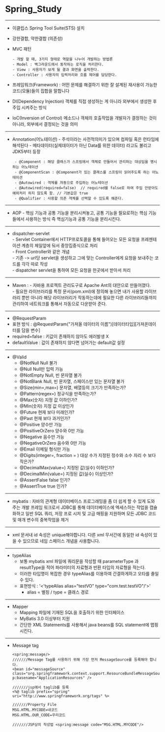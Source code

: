 # Spring_Study
***
- 이클립스 Spring Tool Suite(STS) 설치
- 강한결합, 약한결합 (의존성)
- MVC 패턴
 
      - 개발 할 때, 3가지 형태로 역할을 나누어 개발하는 방법론
      - Model : 백그라운드에서 동작하는 로직을 처리한다.
      - View : 사용자가 보게 될 결과 화면을 출력한다.
      - Controller : 사용자의 입력처리와 흐름 제어를 담당한다.
- 프레임워크(Framework) : 어떤 문제를 해결하기 위한 잘 설계된 재사용이 가능한 코드(모듈)들의 집합을 말합니다
- DI(Dependency Injection)
      객체를 직접 생성하는 게 아니라 외부에서 생성한 후 주입 시켜주는 방식
- IoC(Inversion of Control)
      메소드나 객체의 호출작업을 개발자가 결정하는 것이 아니라, 외부에서 결정되는 것을 의미

***

- Annotation(어노테이션)
      - 주석이라는 사전적의미가 있으며 컴파일 혹은 런타임에 해석된다
      - 메타데이터(실제데이터가 아닌 Data를 위한 데이터) 라고도 불리고 JDK5부터 등장
      
       - @Component : 해당 클래스가 스프링에서 객체로 만들어서 관리하는 대상임을 명시하는 어노테이션
       - @ComponentScan : @Component가 있는 클래스를 스프링이 읽어주도록 하는 어노테이션
       - @Autowired : 객체를 자동으로 주입하는 어노테이션
       - @Autowired(required=false)  // required를 false로 하여 주입 안받아도 예외처리 하지 않도록 함. // 기본값은 true
       - @Qualifier : 사용할 의존 객체를 선택할 수 있도록 해준다.

***

- AOP
      - 핵심 기능과 공통 기능을 분리시켜놓고, 공통 기능을 필요로하는 핵심 기능들에서 사용하는 방식
      즉 핵심기능과 공통 기능을 분리시킨다.
***

- dispatcher-servlet <br>
      - Servlet Container에서 HTTP프로토콜을 통해 들어오는 모든 요청을 프레젠테이션 계층의 제일앞에 둬서 중앙집중식으로 처리 <br>
            - Front Controller와 같은 개념<br>
            - 기존 -> url당 servlet을 생성하고 그에 맞는 Controller에게 요청을 보내주는 코드를 각각 따로 작성<br>
            - dispatcher servlet을 통하여 모든 요청을 한곳에서 받아서 처리<br>

***

- Maven : - 자바용 프로젝트 관리도구로 Apache Ant의 대안으로 만들어졌다.<br>
          - 필요한 라이브러리를 특정 문서(pom.xml)에 정의해 놓으면 내가 사용할 라이브러리 뿐만 아니라 해당 라이브러리가 작동하는데에 필요한 다른 라이브러리들까지 관리하여 네트워크를             통해서 자동으로 다운받아 준다.
         
***

- @RequestParam
 - 표현 방식 : @RequestParam("가져올 데이터의 이름")[데이터타입][가져온데이터를 담을 변수]
 - required=false : 키값이 존재하지 않아도 에러발생 X
 - defaultValue : 값이 존재하지 않다면 넘어가는 default값 설정

***

- @Valid 
  - @NotNull	Null 불가
  - @Null	Null만 입력 가능
  - @NotEmpty	Null, 빈 문자열 불가
  - @NotBlank	Null, 빈 문자열, 스페이스만 있는 문자열 불가
  - @Size(min=,max=)	문자열, 배열등의 크기가 만족하는가?
  - @Pattern(regex=)	정규식을 만족하는가?
  - @Max(숫자)	지정 값 이하인가?
  - @Min(숫자)	지정 값 이상인가
  - @Future	현재 보다 미래인가?
  - @Past	현재 보다 과거인가?
  - @Positive	양수만 가능
  - @PositiveOrZero	양수와 0만 가능
  - @Negative	음수만 가능
  - @NegativeOrZero	음수와 0만 가능
  - @Email	이메일 형식만 가능
  - @Digits(integer=, fraction = )	대상 수가 지정된 정수와 소수 자리 수 보다 작은가?
  - @DecimalMax(value=) 	지정된 값(실수) 이하인가?
  - @DecimalMin(value=)	지정된 값(실수) 이상인가?
  - @AssertFalse	false 인가?
  - @AssertTrue	true 인가?

***

- mybatis : 자바의 관계형 데이터베이스 프로그래밍을 좀 더 쉽게 할 수 있게 도와 주는 개발 프레임 워크로서 JDBC를 통해 데이터베이스에 엑세스하는 작업을 캡슐화하고 일반 SQL 쿼리, 저장 프로 시저 및 고급 매핑을 지원하며 모든 JDBC 코드 및 매개 변수의 중복작업을 제거 
***
- xml 문서내 id 속성은 unique해야합니다.
다른 xml 무서간에 동일한 id 속성이 있을 수 있으므로
네임 스페이스 개념을 사용합니다.
***
- typeAlias
  - 보통 mybatis xml 파일에 쿼리문을 작성할 때 parameterType 과 resultType을 적어 파라미터의 자료형과 반환 타입의 자료형을 적는다.
  - 이러한 타입명이 복잡한 경우 typeAlias를 이용하여 간결하게하고 오타를 줄일수 있다.
  - 표현방식 : '<'typeAlias alias="testVO" type="com.test.testVO"/'>'
    - alias = 별칭 / type = 클래스 경로
***
- Mapper
  - Mapping 파일에 기재된 SQL을 호출하기 위한 인터페이스
  - MyBatis 3.0 이상부터 지원
  - 간단한 XML Statements를 사용해서 java beans를 SQL statement에 맵핑시킨다.
 
 ***
- Message tag
      
      <spring:message/>
      ///////Message Tag를 사용하기 위해 가장 먼저 MessageSource를 등록해야 합니다.
      <bean id="messageSource" class="org.springframework.context.support.ResourceBundleMessageSource" p:basename="ApplicationResources" />
     
      ///////jsp에서 taglib를 등록
      <%@ taglib prefix="spring" uri="http://www.springframework.org/tags" %>
      
      ///////Property File
      MSG.HTML.MYCODE=내코드
      MSG.HTML.OUR_CODE=우리코드
      
      ///////JSP상의 작성법 <spring:message code="MSG.HTML.MYCODE"/>




